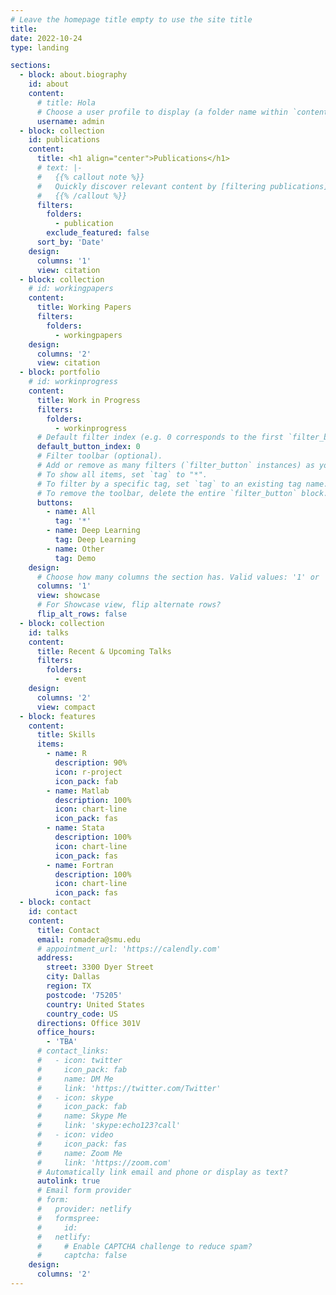 ```yaml
---
# Leave the homepage title empty to use the site title
title:
date: 2022-10-24
type: landing

sections:
  - block: about.biography
    id: about
    content:
      # title: Hola
      # Choose a user profile to display (a folder name within `content/authors/`)
      username: admin
  - block: collection
    id: publications
    content:
      title: <h1 align="center">Publications</h1>
      # text: |-
      #   {{% callout note %}}
      #   Quickly discover relevant content by [filtering publications](./publication/).
      #   {{% /callout %}}
      filters:
        folders:
          - publication
        exclude_featured: false
      sort_by: 'Date'
    design:
      columns: '1'
      view: citation
  - block: collection
    # id: workingpapers
    content:
      title: Working Papers
      filters:
        folders:
          - workingpapers
    design:
      columns: '2'
      view: citation
  - block: portfolio
    # id: workinprogress
    content:
      title: Work in Progress
      filters:
        folders:
          - workinprogress
      # Default filter index (e.g. 0 corresponds to the first `filter_button` instance below).
      default_button_index: 0
      # Filter toolbar (optional).
      # Add or remove as many filters (`filter_button` instances) as you like.
      # To show all items, set `tag` to "*".
      # To filter by a specific tag, set `tag` to an existing tag name.
      # To remove the toolbar, delete the entire `filter_button` block.
      buttons:
        - name: All
          tag: '*'
        - name: Deep Learning
          tag: Deep Learning
        - name: Other
          tag: Demo
    design:
      # Choose how many columns the section has. Valid values: '1' or '2'.
      columns: '1'
      view: showcase
      # For Showcase view, flip alternate rows?
      flip_alt_rows: false
  - block: collection
    id: talks
    content:
      title: Recent & Upcoming Talks
      filters:
        folders:
          - event
    design:
      columns: '2'
      view: compact
  - block: features
    content:
      title: Skills
      items:
        - name: R
          description: 90%
          icon: r-project
          icon_pack: fab
        - name: Matlab
          description: 100%
          icon: chart-line
          icon_pack: fas
        - name: Stata
          description: 100%
          icon: chart-line
          icon_pack: fas
        - name: Fortran
          description: 100%
          icon: chart-line
          icon_pack: fas
  - block: contact
    id: contact
    content:
      title: Contact
      email: romadera@smu.edu
      # appointment_url: 'https://calendly.com'
      address:
        street: 3300 Dyer Street
        city: Dallas
        region: TX
        postcode: '75205'
        country: United States
        country_code: US
      directions: Office 301V
      office_hours:
        - 'TBA'
      # contact_links:
      #   - icon: twitter
      #     icon_pack: fab
      #     name: DM Me
      #     link: 'https://twitter.com/Twitter'
      #   - icon: skype
      #     icon_pack: fab
      #     name: Skype Me
      #     link: 'skype:echo123?call'
      #   - icon: video
      #     icon_pack: fas
      #     name: Zoom Me
      #     link: 'https://zoom.com'
      # Automatically link email and phone or display as text?
      autolink: true
      # Email form provider
      # form:
      #   provider: netlify
      #   formspree:
      #     id:
      #   netlify:
      #     # Enable CAPTCHA challenge to reduce spam?
      #     captcha: false
    design:
      columns: '2'
---
```

